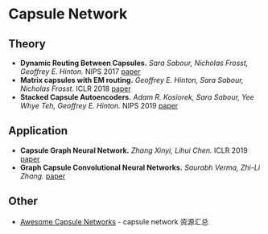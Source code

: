 # Capsule Network

## Theory
- **Dynamic Routing Between Capsules.** *Sara Sabour, Nicholas Frosst, Geoffrey E. Hinton.* NIPS 2017  [paper](https://arxiv.org/abs/1710.09829)
- **Matrix capsules with EM routing.** *Geoffrey E. Hinton, Sara Sabour, Nicholas Frosst.* ICLR 2018 [paper](https://openreview.net/pdf?id=HJWLfGWRb)
- **Stacked Capsule Autoencoders.** *Adam R. Kosiorek, Sara Sabour, Yee Whye Teh, Geoffrey E. Hinton.* NIPS 2019 [paper](https://arxiv.org/abs/1906.06818)

## Application
- **Capsule Graph Neural Network.** *Zhang Xinyi, Lihui Chen.* ICLR 2019  [paper](https://openreview.net/pdf?id=Byl8BnRcYm)
- **Graph Capsule Convolutional Neural Networks.** *Saurabh Verma, Zhi-Li Zhang.* [paper](https://arxiv.org/abs/1805.08090)
## Other
* [Awesome Capsule Networks](https://github.com/sekwiatkowski/awesome-capsule-networks) - capsule network 资源汇总
